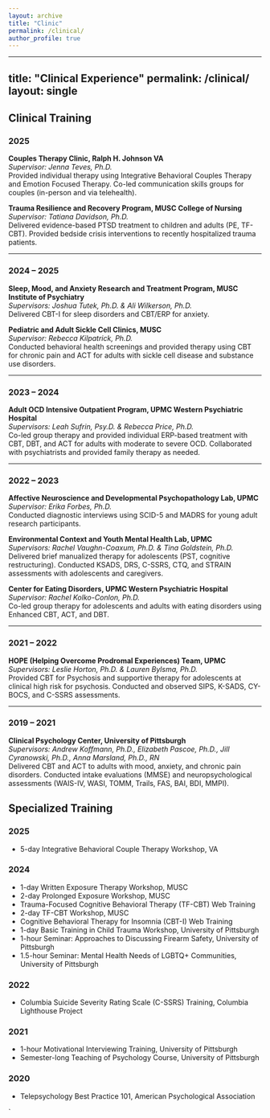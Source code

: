 ```yaml
---
layout: archive
title: "Clinic"
permalink: /clinical/
author_profile: true
---
```


---
title: "Clinical Experience"
permalink: /clinical/
layout: single
---

## Clinical Training

### 2025  
**Couples Therapy Clinic, Ralph H. Johnson VA**  
*Supervisor: Jenna Teves, Ph.D.*  
Provided individual therapy using Integrative Behavioral Couples Therapy and Emotion Focused Therapy. Co-led communication skills groups for couples (in-person and via telehealth).

**Trauma Resilience and Recovery Program, MUSC College of Nursing**  
*Supervisor: Tatiana Davidson, Ph.D.*  
Delivered evidence-based PTSD treatment to children and adults (PE, TF-CBT). Provided bedside crisis interventions to recently hospitalized trauma patients.

---

### 2024 – 2025  
**Sleep, Mood, and Anxiety Research and Treatment Program, MUSC Institute of Psychiatry**  
*Supervisors: Joshua Tutek, Ph.D. & Ali Wilkerson, Ph.D.*  
Delivered CBT-I for sleep disorders and CBT/ERP for anxiety.

**Pediatric and Adult Sickle Cell Clinics, MUSC**  
*Supervisor: Rebecca Kilpatrick, Ph.D.*  
Conducted behavioral health screenings and provided therapy using CBT for chronic pain and ACT for adults with sickle cell disease and substance use disorders.

---

### 2023 – 2024  
**Adult OCD Intensive Outpatient Program, UPMC Western Psychiatric Hospital**  
*Supervisors: Leah Sufrin, Psy.D. & Rebecca Price, Ph.D.*  
Co-led group therapy and provided individual ERP-based treatment with CBT, DBT, and ACT for adults with moderate to severe OCD. Collaborated with psychiatrists and provided family therapy as needed.

---

### 2022 – 2023  
**Affective Neuroscience and Developmental Psychopathology Lab, UPMC**  
*Supervisor: Erika Forbes, Ph.D.*  
Conducted diagnostic interviews using SCID-5 and MADRS for young adult research participants.

**Environmental Context and Youth Mental Health Lab, UPMC**  
*Supervisors: Rachel Vaughn-Coaxum, Ph.D. & Tina Goldstein, Ph.D.*  
Delivered brief manualized therapy for adolescents (PST, cognitive restructuring). Conducted KSADS, DRS, C-SSRS, CTQ, and STRAIN assessments with adolescents and caregivers.

**Center for Eating Disorders, UPMC Western Psychiatric Hospital**  
*Supervisor: Rachel Kolko-Conlon, Ph.D.*  
Co-led group therapy for adolescents and adults with eating disorders using Enhanced CBT, ACT, and DBT.

---

### 2021 – 2022  
**HOPE (Helping Overcome Prodromal Experiences) Team, UPMC**  
*Supervisors: Leslie Horton, Ph.D. & Lauren Bylsma, Ph.D.*  
Provided CBT for Psychosis and supportive therapy for adolescents at clinical high risk for psychosis. Conducted and observed SIPS, K-SADS, CY-BOCS, and C-SSRS assessments.

---

### 2019 – 2021  
**Clinical Psychology Center, University of Pittsburgh**  
*Supervisors: Andrew Koffmann, Ph.D., Elizabeth Pascoe, Ph.D., Jill Cyranowski, Ph.D., Anna Marsland, Ph.D., RN*  
Delivered CBT and ACT to adults with mood, anxiety, and chronic pain disorders. Conducted intake evaluations (MMSE) and neuropsychological assessments (WAIS-IV, WASI, TOMM, Trails, FAS, BAI, BDI, MMPI).

## Specialized Training

### 2025  
- 5-day Integrative Behavioral Couple Therapy Workshop, VA

### 2024  
- 1-day Written Exposure Therapy Workshop, MUSC  
- 2-day Prolonged Exposure Workshop, MUSC  
- Trauma-Focused Cognitive Behavioral Therapy (TF-CBT) Web Training  
- 2-day TF-CBT Workshop, MUSC  
- Cognitive Behavioral Therapy for Insomnia (CBT-I) Web Training  
- 1-day Basic Training in Child Trauma Workshop, University of Pittsburgh  
- 1-hour Seminar: Approaches to Discussing Firearm Safety, University of Pittsburgh  
- 1.5-hour Seminar: Mental Health Needs of LGBTQ+ Communities, University of Pittsburgh

### 2022  
- Columbia Suicide Severity Rating Scale (C-SSRS) Training, Columbia Lighthouse Project

### 2021  
- 1-hour Motivational Interviewing Training, University of Pittsburgh  
- Semester-long Teaching of Psychology Course, University of Pittsburgh

### 2020  
- Telepsychology Best Practice 101, American Psychological Association


`


